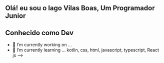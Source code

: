 ## Olá! eu sou o Iago Vilas Boas, Um Programador Junior 

## Conhecido como Dev 

- 🔭 I’m currently working on ...
- 🌱 I’m currently learning ... kotlin, css, html, javascript, typescript, React js
-->
